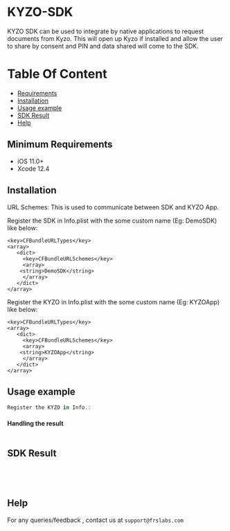 # KYZO-SDK

KYZO SDK can be used to integrate by native applications to request documents from Kyzo. This will open up Kyzo if installed and allow the user to share by consent and PIN and data shared will come to the SDK. 


# Table Of Content
- [Requirements](#requirements)
- [Installation](#installation)
- [Usage example](#Usage-example)
- [SDK Result](#SDK-Result)
- [Help](#help)


## Minimum Requirements

- iOS 11.0+
- Xcode 12.4

## Installation

URL Schemes: 
This is used to communicate between SDK and KYZO App.

Register the SDK in Info.plist with the some custom name (Eg: DemoSDK) like below:

```
<key>CFBundleURLTypes</key>
<array>
   <dict>
     <key>CFBundleURLSchemes</key> 
     <array>
	<string>DemoSDK</string>
     </array>
   </dict>
</array>
```

Register the KYZO in Info.plist with the some custom name (Eg: KYZOApp) like below:

```
<key>CFBundleURLTypes</key>
<array>
   <dict>
     <key>CFBundleURLSchemes</key> 
     <array>
	<string>KYZOApp</string>
     </array>
   </dict>
</array>
```

## Usage example

```swift
Register the KYZO in Info.:


```
#### Handling the result

```swift


``` 

## SDK Result

```swift

   
     
```     

  
## Help

For any queries/feedback , contact us at `support@frslabs.com` 

